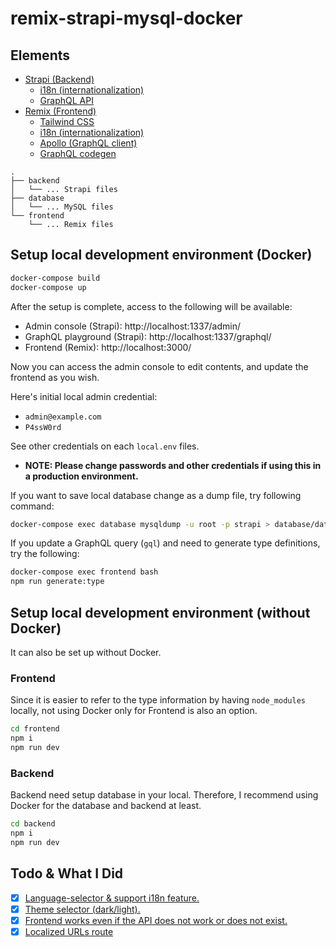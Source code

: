 # remix-strapi-mysql-docker

## Elements

- [Strapi (Backend)](https://docs.strapi.io/)
  - [i18n (internationalization)](https://strapi.io/features/internationalization)
  - [GraphQL API](https://docs.strapi.io/dev-docs/api/graphql)
- [Remix (Frontend)](https://remix.run/)
  - [Tailwind CSS](https://tailwindcss.com/)
  - [i18n (internationalization)](https://github.com/sergiodxa/remix-i18next)
  - [Apollo (GraphQL client)](https://www.apollographql.com/docs/)
  - [GraphQL codegen](https://the-guild.dev/graphql/codegen)

```
.
├── backend
│   └── ... Strapi files
├── database
│   └── ... MySQL files
└── frontend
    └── ... Remix files

```

## Setup local development environment (Docker)

```sh
docker-compose build
docker-compose up
```

After the setup is complete, access to the following will be available:

- Admin console (Strapi): http://localhost:1337/admin/
- GraphQL playground (Strapi): http://localhost:1337/graphql/
- Frontend (Remix): http://localhost:3000/

Now you can access the admin console to edit contents, and update the frontend as you wish.

Here's initial local admin credential:

- `admin@example.com`
- `P4ssW0rd`

See other credentials on each `local.env` files.

- **NOTE: Please change passwords and other credentials if using this in a production environment.**

If you want to save local database change as a dump file, try following command:

```sh
docker-compose exec database mysqldump -u root -p strapi > database/data/init/init.sql
```

If you update a GraphQL query (`gql`) and need to generate type definitions, try the following:

```sh
docker-compose exec frontend bash
npm run generate:type
```

## Setup local development environment (without Docker)

It can also be set up without Docker.

### Frontend

Since it is easier to refer to the type information by having `node_modules` locally, not using Docker only for Frontend is also an option.

```sh
cd frontend
npm i
npm run dev
```

### Backend

Backend need setup database in your local.
Therefore, I recommend using Docker for the database and backend at least.

```sh
cd backend
npm i
npm run dev
```

## Todo & What I Did

- [x] [Language-selector & support i18n feature.](https://github.com/qlawmarq/remix-strapi-mysql-docker/pull/1/files)
- [x] [Theme selector (dark/light).](https://github.com/qlawmarq/remix-strapi-mysql-docker/pull/2)
- [x] [Frontend works even if the API does not work or does not exist.](https://github.com/qlawmarq/remix-strapi-mysql-docker/pull/4)
- [x] [Localized URLs route](https://github.com/qlawmarq/remix-strapi-mysql-docker/pull/6)
